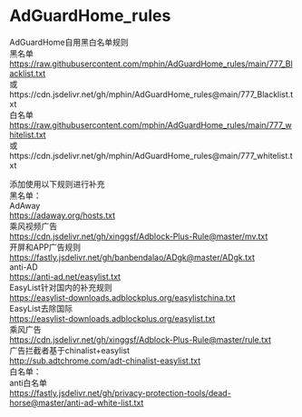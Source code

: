 # AdGuardHome_rules
AdGuardHome自用黑白名单规则  
黑名单  
https://raw.githubusercontent.com/mphin/AdGuardHome_rules/main/777_Blacklist.txt  
或https://cdn.jsdelivr.net/gh/mphin/AdGuardHome_rules@main/777_Blacklist.txt  
白名单  
https://raw.githubusercontent.com/mphin/AdGuardHome_rules/main/777_whitelist.txt  
或https://cdn.jsdelivr.net/gh/mphin/AdGuardHome_rules@main/777_whitelist.txt  

  
添加使用以下规则进行补充  
黑名单：   
AdAway  
https://adaway.org/hosts.txt  
乘风视频广告  
https://cdn.jsdelivr.net/gh/xinggsf/Adblock-Plus-Rule@master/mv.txt  
开屏和APP广告规则  
https://fastly.jsdelivr.net/gh/banbendalao/ADgk@master/ADgk.txt  
anti-AD  
https://anti-ad.net/easylist.txt  
EasyList针对国内的补充规则  
https://easylist-downloads.adblockplus.org/easylistchina.txt  
EasyList去除国际  
https://easylist-downloads.adblockplus.org/easylist.txt  
乘风广告  
https://cdn.jsdelivr.net/gh/xinggsf/Adblock-Plus-Rule@master/rule.txt  
广告拦截者基于chinalist+easylist  
http://sub.adtchrome.com/adt-chinalist-easylist.txt  
白名单：  
anti白名单  
https://fastly.jsdelivr.net/gh/privacy-protection-tools/dead-horse@master/anti-ad-white-list.txt  
